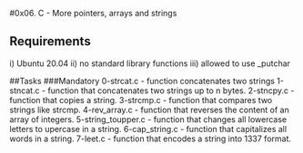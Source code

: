 #0x06. C - More pointers, arrays and strings

## Requirements
i) Ubuntu 20.04
ii) no standard library functions
iii) allowed to use _putchar

##Tasks
###Mandatory
0-strcat.c - function concatenates two strings
1-stncat.c - function that concatenates two strings up to n bytes.
2-stncpy.c - function that copies a string.
3-strcmp.c - function that compares two strings like strcmp.
4-rev_array.c - function that reverses the content of an array of integers.
5-string_toupper.c - function that changes all lowercase letters to upercase in a string.
6-cap_string.c - function that capitalizes all words in a string.
7-leet.c - function that encodes a string into 1337 format.
